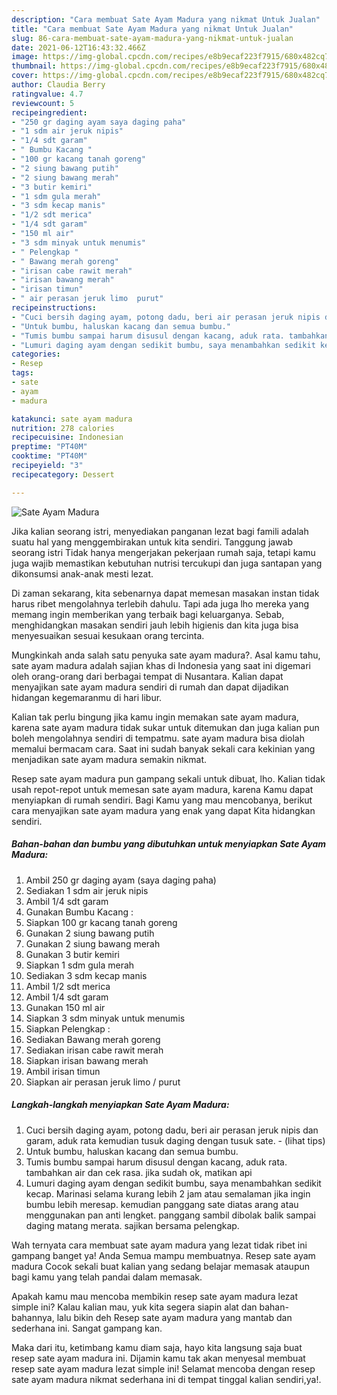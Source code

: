 ```yaml
---
description: "Cara membuat Sate Ayam Madura yang nikmat Untuk Jualan"
title: "Cara membuat Sate Ayam Madura yang nikmat Untuk Jualan"
slug: 86-cara-membuat-sate-ayam-madura-yang-nikmat-untuk-jualan
date: 2021-06-12T16:43:32.466Z
image: https://img-global.cpcdn.com/recipes/e8b9ecaf223f7915/680x482cq70/sate-ayam-madura-foto-resep-utama.jpg
thumbnail: https://img-global.cpcdn.com/recipes/e8b9ecaf223f7915/680x482cq70/sate-ayam-madura-foto-resep-utama.jpg
cover: https://img-global.cpcdn.com/recipes/e8b9ecaf223f7915/680x482cq70/sate-ayam-madura-foto-resep-utama.jpg
author: Claudia Berry
ratingvalue: 4.7
reviewcount: 5
recipeingredient:
- "250 gr daging ayam saya daging paha"
- "1 sdm air jeruk nipis"
- "1/4 sdt garam"
- " Bumbu Kacang "
- "100 gr kacang tanah goreng"
- "2 siung bawang putih"
- "2 siung bawang merah"
- "3 butir kemiri"
- "1 sdm gula merah"
- "3 sdm kecap manis"
- "1/2 sdt merica"
- "1/4 sdt garam"
- "150 ml air"
- "3 sdm minyak untuk menumis"
- " Pelengkap "
- " Bawang merah goreng"
- "irisan cabe rawit merah"
- "irisan bawang merah"
- "irisan timun"
- " air perasan jeruk limo  purut"
recipeinstructions:
- "Cuci bersih daging ayam, potong dadu, beri air perasan jeruk nipis dan garam, aduk rata kemudian tusuk daging dengan tusuk sate.           (lihat tips)"
- "Untuk bumbu, haluskan kacang dan semua bumbu."
- "Tumis bumbu sampai harum disusul dengan kacang, aduk rata. tambahkan air dan cek rasa. jika sudah ok, matikan api"
- "Lumuri daging ayam dengan sedikit bumbu, saya menambahkan sedikit kecap. Marinasi selama kurang lebih 2 jam atau semalaman jika ingin bumbu lebih meresap. kemudian panggang sate diatas arang atau menggunakan pan anti lengket. panggang sambil dibolak balik sampai daging matang merata. sajikan bersama pelengkap."
categories:
- Resep
tags:
- sate
- ayam
- madura

katakunci: sate ayam madura 
nutrition: 278 calories
recipecuisine: Indonesian
preptime: "PT40M"
cooktime: "PT40M"
recipeyield: "3"
recipecategory: Dessert

---
```



![Sate Ayam Madura](https://img-global.cpcdn.com/recipes/e8b9ecaf223f7915/680x482cq70/sate-ayam-madura-foto-resep-utama.jpg)

Jika kalian seorang istri, menyediakan panganan lezat bagi famili adalah suatu hal yang menggembirakan untuk kita sendiri. Tanggung jawab seorang istri Tidak hanya mengerjakan pekerjaan rumah saja, tetapi kamu juga wajib memastikan kebutuhan nutrisi tercukupi dan juga santapan yang dikonsumsi anak-anak mesti lezat.

Di zaman  sekarang, kita sebenarnya dapat memesan masakan instan tidak harus ribet mengolahnya terlebih dahulu. Tapi ada juga lho mereka yang memang ingin memberikan yang terbaik bagi keluarganya. Sebab, menghidangkan masakan sendiri jauh lebih higienis dan kita juga bisa menyesuaikan sesuai kesukaan orang tercinta. 



Mungkinkah anda salah satu penyuka sate ayam madura?. Asal kamu tahu, sate ayam madura adalah sajian khas di Indonesia yang saat ini digemari oleh orang-orang dari berbagai tempat di Nusantara. Kalian dapat menyajikan sate ayam madura sendiri di rumah dan dapat dijadikan hidangan kegemaranmu di hari libur.

Kalian tak perlu bingung jika kamu ingin memakan sate ayam madura, karena sate ayam madura tidak sukar untuk ditemukan dan juga kalian pun boleh mengolahnya sendiri di tempatmu. sate ayam madura bisa diolah memalui bermacam cara. Saat ini sudah banyak sekali cara kekinian yang menjadikan sate ayam madura semakin nikmat.

Resep sate ayam madura pun gampang sekali untuk dibuat, lho. Kalian tidak usah repot-repot untuk memesan sate ayam madura, karena Kamu dapat menyiapkan di rumah sendiri. Bagi Kamu yang mau mencobanya, berikut cara menyajikan sate ayam madura yang enak yang dapat Kita hidangkan sendiri.

<!--inarticleads1-->

##### Bahan-bahan dan bumbu yang dibutuhkan untuk menyiapkan Sate Ayam Madura:

1. Ambil 250 gr daging ayam (saya daging paha)
1. Sediakan 1 sdm air jeruk nipis
1. Ambil 1/4 sdt garam
1. Gunakan  Bumbu Kacang :
1. Siapkan 100 gr kacang tanah goreng
1. Gunakan 2 siung bawang putih
1. Gunakan 2 siung bawang merah
1. Gunakan 3 butir kemiri
1. Siapkan 1 sdm gula merah
1. Sediakan 3 sdm kecap manis
1. Ambil 1/2 sdt merica
1. Ambil 1/4 sdt garam
1. Gunakan 150 ml air
1. Siapkan 3 sdm minyak untuk menumis
1. Siapkan  Pelengkap :
1. Sediakan  Bawang merah goreng
1. Sediakan irisan cabe rawit merah
1. Siapkan irisan bawang merah
1. Ambil irisan timun
1. Siapkan  air perasan jeruk limo / purut




<!--inarticleads2-->

##### Langkah-langkah menyiapkan Sate Ayam Madura:

1. Cuci bersih daging ayam, potong dadu, beri air perasan jeruk nipis dan garam, aduk rata kemudian tusuk daging dengan tusuk sate. -           (lihat tips)
1. Untuk bumbu, haluskan kacang dan semua bumbu.
1. Tumis bumbu sampai harum disusul dengan kacang, aduk rata. tambahkan air dan cek rasa. jika sudah ok, matikan api
1. Lumuri daging ayam dengan sedikit bumbu, saya menambahkan sedikit kecap. Marinasi selama kurang lebih 2 jam atau semalaman jika ingin bumbu lebih meresap. kemudian panggang sate diatas arang atau menggunakan pan anti lengket. panggang sambil dibolak balik sampai daging matang merata. sajikan bersama pelengkap.




Wah ternyata cara membuat sate ayam madura yang lezat tidak ribet ini gampang banget ya! Anda Semua mampu membuatnya. Resep sate ayam madura Cocok sekali buat kalian yang sedang belajar memasak ataupun bagi kamu yang telah pandai dalam memasak.

Apakah kamu mau mencoba membikin resep sate ayam madura lezat simple ini? Kalau kalian mau, yuk kita segera siapin alat dan bahan-bahannya, lalu bikin deh Resep sate ayam madura yang mantab dan sederhana ini. Sangat gampang kan. 

Maka dari itu, ketimbang kamu diam saja, hayo kita langsung saja buat resep sate ayam madura ini. Dijamin kamu tak akan menyesal membuat resep sate ayam madura lezat simple ini! Selamat mencoba dengan resep sate ayam madura nikmat sederhana ini di tempat tinggal kalian sendiri,ya!.


